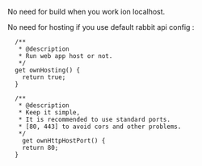 

No need for build when you work ion localhost.

No need for hosting if you use default rabbit api config : 

```
  /**
   * @description
   * Run web app host or not.
   */
  get ownHosting() {
    return true;
  }

  /**
   * @description
   * Keep it simple,
   * It is recommended to use standard ports.
   * [80, 443] to avoid cors and other problems.
   */
    get ownHttpHostPort() {
    return 80;
  }

```

